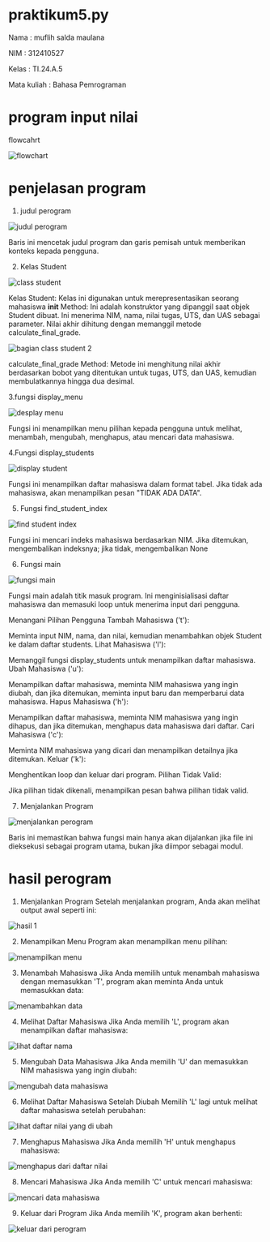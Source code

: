 # praktikum5.py

Nama : muflih salda maulana <p>
NIM : 312410527 <p>
Kelas : TI.24.A.5 <p>
Mata kuliah : Bahasa Pemrograman <p>

# program input nilai
flowcahrt

![flowchart](https://github.com/user-attachments/assets/d5fe20aa-c731-4f25-9f4f-ac4f15651803)

# penjelasan program
1. judul perogram

![judul perogram](https://github.com/user-attachments/assets/df1886ea-40f0-4edc-84d5-7735b804fc9f)

Baris ini mencetak judul program dan garis pemisah untuk memberikan konteks kepada pengguna.

2. Kelas Student

![class student](https://github.com/user-attachments/assets/38e6df2a-6784-4834-9ae4-72301280c378)

Kelas Student: Kelas ini digunakan untuk merepresentasikan seorang mahasiswa
__init__ Method: Ini adalah konstruktor yang dipanggil saat objek Student dibuat. Ini menerima NIM, nama, nilai tugas, UTS, dan UAS sebagai parameter. Nilai akhir dihitung dengan memanggil metode calculate_final_grade.

![bagian class student 2](https://github.com/user-attachments/assets/d12ce765-b99b-4d61-965c-9059a661a431)

calculate_final_grade Method: Metode ini menghitung nilai akhir berdasarkan bobot yang ditentukan untuk tugas, UTS, dan UAS, kemudian membulatkannya hingga dua desimal.

3.fungsi display_menu

![desplay menu](https://github.com/user-attachments/assets/f97ca246-89d6-4d54-bf79-f789153e0a47)

Fungsi ini menampilkan menu pilihan kepada pengguna untuk melihat, menambah, mengubah, menghapus, atau mencari data mahasiswa.

4.Fungsi display_students

![display student](https://github.com/user-attachments/assets/b17fadf2-b79f-4e3c-8160-8afa2222313b)

Fungsi ini menampilkan daftar mahasiswa dalam format tabel. Jika tidak ada mahasiswa, akan menampilkan pesan "TIDAK ADA DATA".

5. Fungsi find_student_index

![find student index](https://github.com/user-attachments/assets/87f83a42-537e-489f-a9e9-29d63162af9c)

Fungsi ini mencari indeks mahasiswa berdasarkan NIM. Jika ditemukan, mengembalikan indeksnya; jika tidak, mengembalikan None

6. Fungsi main

![fungsi main](https://github.com/user-attachments/assets/84b81da9-306f-471b-ac97-4f4d1cdace15)

Fungsi main adalah titik masuk program. Ini menginisialisasi daftar mahasiswa dan memasuki loop untuk menerima input dari pengguna.

Menangani Pilihan Pengguna
Tambah Mahasiswa ('t'):

Meminta input NIM, nama, dan nilai, kemudian menambahkan objek Student ke dalam daftar students.
Lihat Mahasiswa ('l'):

Memanggil fungsi display_students untuk menampilkan daftar mahasiswa.
Ubah Mahasiswa ('u'):

Menampilkan daftar mahasiswa, meminta NIM mahasiswa yang ingin diubah, dan jika ditemukan, meminta input baru dan memperbarui data mahasiswa.
Hapus Mahasiswa ('h'):

Menampilkan daftar mahasiswa, meminta NIM mahasiswa yang ingin dihapus, dan jika ditemukan, menghapus data mahasiswa dari daftar.
Cari Mahasiswa ('c'):

Meminta NIM mahasiswa yang dicari dan menampilkan detailnya jika ditemukan.
Keluar ('k'):

Menghentikan loop dan keluar dari program.
Pilihan Tidak Valid:

Jika pilihan tidak dikenali, menampilkan pesan bahwa pilihan tidak valid.

7. Menjalankan Program

![menjalankan perogram](https://github.com/user-attachments/assets/0d5ae079-b362-413e-aaa9-d1c1cff536ff)

 Baris ini memastikan bahwa fungsi main hanya akan dijalankan jika file ini dieksekusi sebagai program utama, bukan jika diimpor sebagai modul.

# hasil perogram
1. Menjalankan Program Setelah menjalankan program, Anda akan melihat output awal seperti ini:


![hasil 1](https://github.com/user-attachments/assets/18a44cdf-ef9d-480d-9cb3-a24f1c1e6d16)

2. Menampilkan Menu Program akan menampilkan menu pilihan:

![menampilkan menu](https://github.com/user-attachments/assets/9fdc938a-9a3d-4b30-a613-2af026754118)

3. Menambah Mahasiswa Jika Anda memilih untuk menambah mahasiswa dengan memasukkan 'T', program akan meminta Anda untuk memasukkan data:

![menambahkan data](https://github.com/user-attachments/assets/d1d5ca97-8d80-402c-94cc-1cb8379ec9fb)

   
4. Melihat Daftar Mahasiswa Jika Anda memilih 'L', program akan menampilkan daftar mahasiswa:

![lihat daftar nama](https://github.com/user-attachments/assets/326f7816-c0c7-4815-974d-f2f86557cb67)

   
5. Mengubah Data Mahasiswa Jika Anda memilih 'U' dan memasukkan NIM mahasiswa yang ingin diubah:

![mengubah data mahasiswa](https://github.com/user-attachments/assets/630a0c4f-8685-40e3-921e-b9b4fdcdd0d6)

 
6. Melihat Daftar Mahasiswa Setelah Diubah Memilih 'L' lagi untuk melihat daftar mahasiswa setelah perubahan:

![lihat daftar nilai yang di ubah](https://github.com/user-attachments/assets/1b9e448f-2def-4a97-a647-f01bdb62ca48)


7. Menghapus Mahasiswa Jika Anda memilih 'H' untuk menghapus mahasiswa:

![menghapus dari daftar nilai](https://github.com/user-attachments/assets/68000fe2-8b54-4fad-b496-89426d53e301)


8. Mencari Mahasiswa Jika Anda memilih 'C' untuk mencari mahasiswa:

![mencari data mahasiswa](https://github.com/user-attachments/assets/0d06ed6e-1c6c-4dc9-8861-06761a65b617)


9. Keluar dari Program Jika Anda memilih 'K', program akan berhenti:

![keluar dari perogram](https://github.com/user-attachments/assets/2d9a1fc3-cd85-4dca-a3cd-afb0708da91e)
